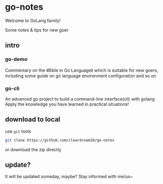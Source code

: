 # go-notes

Welcome to GoLang family!

Some notes &amp; tips for new goer 

## intro
### go-demo
Commentary on the 《Bible in Go Language》
which is suitable for new goers, including some guide on go language environment configuration and so on

### go-cli
An advanced go project to build a command-line interface(cli) with golang
Apply the knowledge you have learned in practical situations!

## download to local
use `git` tools
```sh
git clone https://github.com/cleardream20/go-notes
```

or download the zip directly

## update?
It will be updated someday, maybe?
Stay informed with me/us~
